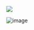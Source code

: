   ![](https://komarev.com/ghpvc/?username=KAITO-V1&color=000000)

![image](https://github.com/user-attachments/assets/fee8c7fd-4a66-4ddf-a913-8d9570bca1f2)
